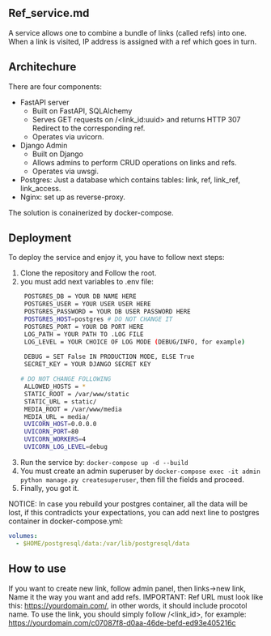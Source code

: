 ## Ref_service.md

A service allows one to сombine a bundle of links (called refs) into one. When a link is visited, IP address is assigned with a ref which goes in turn.

## Architechure

There are four components:
+ FastAPI server
  + Built on FastAPI, SQLAlchemy
  + Serves GET requests on /<link_id:uuid> and returns HTTP 307 Redirect to the corresponding ref.
  + Operates via uvicorn.
+ Django Admin
  + Built on Django
  + Allows admins to perform CRUD operations on links and refs.
  + Operates via uwsgi.
+ Postgres: Just a database which contains tables: link, ref, link_ref, link_access.
+ Nginx: set up as reverse-proxy.
  
The solution is conainerized by docker-compose.

## Deployment
To deploy the service and enjoy it, you have to follow next steps:
1. Clone the repository and Follow the root.
3. you must add next variables to .env file:
   ```bash
    POSTGRES_DB = YOUR DB NAME HERE
    POSTGRES_USER = YOUR USER USER HERE
    POSTGRES_PASSWORD = YOUR DB USER PASSWORD HERE
    POSTGRES_HOST=postgres # DO NOT CHANGE IT
    POSTGRES_PORT = YOUR DB PORT HERE
    LOG_PATH = YOUR PATH TO .LOG FILE
    LOG_LEVEL = YOUR CHOICE OF LOG MODE (DEBUG/INFO, for example)
    
    DEBUG = SET False IN PRODUCTION MODE, ELSE True 
    SECRET_KEY = YOUR DJANGO SECRET KEY

   # DO NOT CHANGE FOLLOWING
    ALLOWED_HOSTS = *
    STATIC_ROOT = /var/www/static 
    STATIC_URL = static/
    MEDIA_ROOT = /var/www/media
    MEDIA_URL = media/
    UVICORN_HOST=0.0.0.0
    UVICORN_PORT=80
    UVICORN_WORKERS=4
    UVICORN_LOG_LEVEL=debug
   ```
4. Run the service by: ```docker-compose up -d --build```
5. You must create an admin superuser by ```docker-compose exec -it admin python manage.py createsuperuser```, then fill the fields and proceed.
6. Finally, you got it.
   
NOTICE: In case you rebuild your postgres container, all the data will be lost,
        if this contradicts your expectations, you can add next line to postgres container in docker-compose.yml:
   ```yaml
   volumes:
     - $HOME/postgresql/data:/var/lib/postgresql/data
   ```
## How to use
If you want to create new link, follow admin panel, then links->new link,
Name it the way you want and add refs.
IMPORTANT: Ref URL must look like this: https://yourdomain.com/, in other words, it should include procotol name.
To use the link, you should simply follow /<link_id>, for example: https://yourdomain.com/c07087f8-d0aa-46de-befd-ed93e405216c




